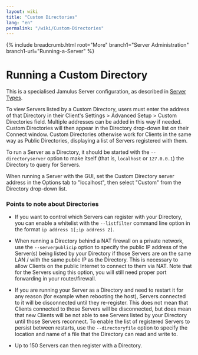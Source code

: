 ```yaml
---
layout: wiki
title: "Custom Directories"
lang: "en"
permalink: "/wiki/Custom-Directories"
---
```


{% include breadcrumb.html root="More" branch1="Server Administration" branch1-url="Running-a-Server" %}


# Running a Custom Directory

This is a specialised Jamulus Server configuration, as described in [Server Types](Running-a-Server#server-types).

To view Servers listed by a Custom Directory, users must enter the address of that Directory in their Client's Settings > Advanced Setup > Custom Directories field. Multiple addresses can be added in this way if needed. Custom Directories will then appear in the Directory drop-down list on their Connect window. Custom Directories otherwise work for Clients in the same way as Public Directories, displaying a list of Servers registered with them.

To run a Server as a Directory, it should be started with the `--directoryserver` option to make itself (that is, `localhost` or `127.0.0.1`) the Directory to query for Servers.

When running a Server with the GUI, set the Custom Directory server address in the Options tab to "localhost", then select "Custom" from the Directory drop-down list.  


### Points to note about Directories

- If you want to control which Servers can register with your Directory, you can enable a whitelist with the `--listfilter` command line option in the format `ip address 1[;ip address 2]`.

- When running a Directory behind a NAT firewall on a private network, use the `--serverpublicip` option to specify the public IP address of the Server(s) being listed by your Directory if those Servers are on the same LAN / with the same public IP as the Directory. This is necessary to allow Clients on the public Internet to connect to them via NAT. Note that for the Servers using this option, you will still need proper port forwarding in your router/firewall.

- If you are running your Server as a Directory and need to restart it for any reason (for example when rebooting the host), Servers connected to it will be disconnected until they re-register. This does not mean that Clients connected to those Servers will be disconnected, but does mean that new Clients will be not able to see Servers listed by your Directory until those Servers reconnect. To enable the list of registered Servers to persist between restarts, use the `--directoryfile` option to specify the location and name of a file that the Directory can read and write to.

- Up to 150 Servers can then register with a Directory.
